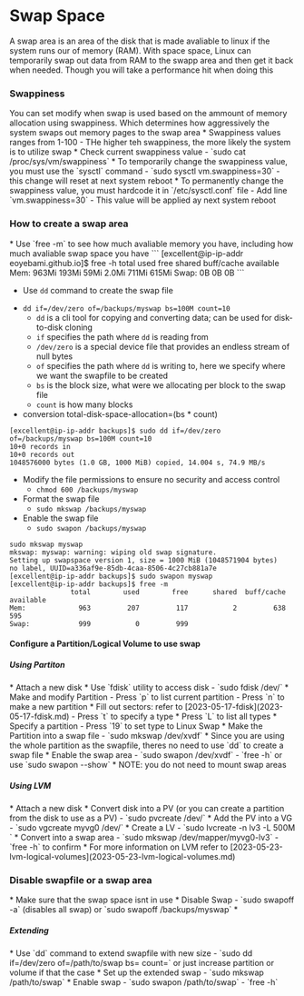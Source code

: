 <h1>Swap Space</h1>
A swap area is an area of the disk that is made avaliable to linux if the system runs our of memory (RAM). With space space, Linux can temporarily swap out data from RAM to the swapp area and then get it back when needed. Though you will take a performance hit when doing this
<h3>Swappiness</h3>
You can set modify when swap is used based on the ammount of memory allocation using swappiness. Which determines how aggressively the system swaps out memory pages to the swap area
* Swappiness values ranges from 1-100
  - THe higher teh swappiness, the more likely the system is to utilize swap 
* Check current swappiness value
  - `sudo cat /proc/sys/vm/swappiness`
* To temporarily change the swappiness value, you must use the `sysctl` command 
  - `sudo sysctl vm.swappiness=30`
  - this change will reset at next system reboot
* To permanently change the swappiness value, you must hardcode it in `/etc/sysctl.conf` file
  - Add line `vm.swappiness=30`
  - This value will be applied ay next system reboot
<h3>How to create a swap area</h3>
* Use `free -m` to see how much avaliable memory you have, including how much avaliable swap space you have
```
[excellent@ip-ip-addr eoyebami.github.io]$ free -h
               total        used        free      shared  buff/cache   available
Mem:           963Mi       193Mi        59Mi       2.0Mi       711Mi       615Mi
Swap:             0B          0B          0B
```

* Use `dd` command to create the swap file
- `dd if=/dev/zero of=/backups/myswap bs=100M count=10`
  * `dd` is a cli tool for copying and converting data; can be used for disk-to-disk cloning
  * `if` specifies the path where `dd` is reading from
  * `/dev/zero` is a special device file that provides an endless stream of null bytes
  * `of` specifies the path where `dd` is writing to, here we specify where we want the swapfile to be created
  * `bs` is the block size, what were we allocating per block to the swap file
  * `count` is how many blocks
- conversion total-disk-space-allocation=(bs * count)
```
[excellent@ip-ip-addr backups]$ sudo dd if=/dev/zero of=/backups/myswap bs=100M count=10
10+0 records in
10+0 records out
1048576000 bytes (1.0 GB, 1000 MiB) copied, 14.004 s, 74.9 MB/s
```

* Modify the file permissions to ensure no security and access control
  - `chmod 600 /backups/myswap`
* Format the swap file
  - `sudo mkswap /backups/myswap`
* Enable the swap file 
  - `sudo swapon /backups/myswap`
```
sudo mkswap myswap 
mkswap: myswap: warning: wiping old swap signature.
Setting up swapspace version 1, size = 1000 MiB (1048571904 bytes)
no label, UUID=a336af9e-85db-4caa-8506-4c27cb881a7e
[excellent@ip-ip-addr backups]$ sudo swapon myswap
[excellent@ip-ip-addr backups]$ free -m
               total        used        free      shared  buff/cache   available
Mem:             963         207         117           2         638         595
Swap:            999           0         999
```

<h4>Configure a Partition/Logical Volume to use swap</h4>
<h5>Using Partiton</h5>
* Attach a new disk
* Use `fdisk` utility to access disk
  - `sudo fdisk /dev/<disk_name>`
* Make and modify Partition
  - Press `p` to list current partition
  - Press `n` to make a new partition
    * Fill out sectors: refer to [2023-05-17-fdisk](2023-05-17-fdisk.md) 
  - Press `t` to specify a type
    * Press `L` to list all types
    * Specify a partition
  - Press `19` to set type to Linux Swap
* Make the Partition into a swap file
  - `sudo mkswap /dev/xvdf`
    * Since you are using the whole partition as the swapfile, theres no need to use `dd` to create a swap file
* Enable the swap area
  - `sudo swapon /dev/xvdf`
  - `free -h` or use `sudo swapon --show`
* NOTE: you do not need to mount swap areas
<h5>Using LVM</h5>
* Attach a new disk
* Convert disk into a PV (or you can create a partition from the disk to use as a PV)
  - `sudo pvcreate /dev/<disk_name>`
* Add the PV into a VG
  - `sudo vgcreate myvg0 /dev/<disk_name>`
* Create a LV
  - `sudo lvcreate -n lv3 -L 500M <VG_name>`
* Convert into a swap area
  - `sudo mkswap /dev/mapper/myvg0-lv3`
  - `free -h` to confirm
* For more information on LVM refer to [2023-05-23-lvm-logical-volumes](2023-05-23-lvm-logical-volumes.md)
<h3>Disable swapfile or a swap area</h3>
* Make sure that the swap space isnt in use
* Disable Swap
  - `sudo swapoff -a` (disables all swap) or `sudo swapoff /backups/myswap`
  * <h5>Extending</h5>
    * Use `dd` command to extend swapfile with new size
    - `sudo dd if=/dev/zero of=/path/to/swap bs=<new-sze> count=<blocks>` or just increase partition or volume if that the case
    * Set up the extended swap
    - `sudo mkswap /path/to/swap`
    * Enable swap
    - `sudo swapon /path/to/swap`
    - `free -h`
